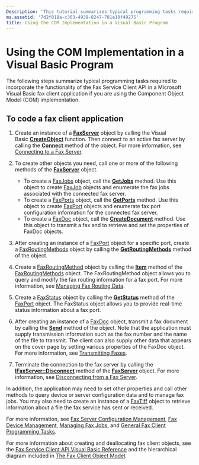 ```yaml
---
Description: 'This tutorial summarizes typical programming tasks required to incorporate the functionality of the Fax Service Client API in a Microsoft Visual Basic fax client application if you are using the Component Object Model (COM) implementation.'
ms.assetid: '7d2f818a-c303-4939-8247-781e10f49275'
title: Using the COM Implementation in a Visual Basic Program
---
```


# Using the COM Implementation in a Visual Basic Program

The following steps summarize typical programming tasks required to incorporate the functionality of the Fax Service Client API in a Microsoft Visual Basic fax client application if you are using the Component Object Model (COM) implementation.

## To code a fax client application

1.  Create an instance of a [**FaxServer**](-mfax-faxserver.md) object by calling the Visual Basic [**CreateObject**](ec11fd03-b420-412f-b25a-057f877cefbc) function. Then connect to an active fax server by calling the [**Connect**](-mfax-faxserver-cpp-mfax-faxserver-connect-cpp.md) method of the object. For more information, see [Connecting to a Fax Server](-mfax-connecting-to-a-fax-server.md).

2.  To create other objects you need, call one or more of the following methods of the [**FaxServer**](-mfax-faxserver.md) object.

    -   To create a [FaxJobs](-mfax-faxjobs.md) object, call the [**GetJobs**](-mfax-ifaxserver-client-mfax-ifaxserver-getjobs-cpp.md) method. Use this object to create [FaxJob](-mfax-faxjob.md) objects and enumerate the fax jobs associated with the connected fax server.
    -   To create a [FaxPorts](-mfax-faxports.md) object, call the [**GetPorts**](-mfax-ifaxserver-client-mfax-ifaxserver-getports-cpp.md) method. Use this object to create [FaxPort](-mfax-faxport.md) objects and enumerate fax port configuration information for the connected fax server.
    -   To create a [FaxDoc](-mfax-faxdoc.md) object, call the [**CreateDocument**](-mfax-ifaxserver-client-mfax-ifaxserver-createdocument-cpp.md) method. Use this object to transmit a fax and to retrieve and set the properties of FaxDoc objects.

3.  After creating an instance of a [FaxPort](-mfax-faxport.md) object for a specific port, create a [FaxRoutingMethods](-mfax-faxroutingmethods.md) object by calling the [**GetRoutingMethods**](-mfax-ifaxport-mfax-ifaxport-getroutingmethods-cpp.md) method of the object.

4.  Create a [FaxRoutingMethod](-mfax-faxroutingmethod.md) object by calling the [**Item**](-mfax-faxinboundroutingmethods-item.md) method of the [FaxRoutingMethods](-mfax-faxroutingmethods.md) object. The FaxRoutingMethod object allows you to query and modify the fax routing information for a fax port. For more information, see [Managing Fax Routing Data](-mfax-managing-fax-routing-data.md).

5.  Create a [FaxStatus](-mfax-faxstatus.md) object by calling the [**GetStatus**](-mfax-ifaxport-mfax-ifaxport-getstatus-cpp.md) method of the [FaxPort](-mfax-faxport.md) object. The FaxStatus object allows you to provide real-time status information about a fax port.

6.  After creating an instance of a [FaxDoc](-mfax-faxdoc.md) object, transmit a fax document by calling the [**Send**](-mfax-ifaxdoc-mfax-ifaxdoc-send-cpp.md) method of the object. Note that the application must supply transmission information such as the fax number and the name of the file to transmit. The client can also supply other data that appears on the cover page by setting various properties of the FaxDoc object. For more information, see [Transmitting Faxes](-mfax-transmitting-faxes.md).

7.  Terminate the connection to the fax server by calling the [**IFaxServer::Disconnect**](-mfax-faxserver-cpp-mfax-faxserver-disconnect-cpp.md) method of the [**FaxServer**](-mfax-faxserver.md) object. For more information, see [Disconnecting from a Fax Server](-mfax-disconnecting-from-a-fax-server.md).

In addition, the application may need to set other properties and call other methods to query device or server configuration data and to manage fax jobs. You may also need to create an instance of a [FaxTiff](-mfax-faxtiff.md) object to retrieve information about a file the fax service has sent or received.

For more information, see [Fax Server Configuration Management](-mfax-fax-server-configuration-management.md), [Fax Device Management](-mfax-fax-device-management.md), [Managing Fax Jobs](-mfax-managing-fax-jobs.md), and [General Fax Client Programming Tasks](-mfax-general-fax-client-programming-tasks.md).

For more information about creating and deallocating fax client objects, see the [Fax Service Client API Visual Basic Reference](-mfax-fax-service-client-api-visual-basic-reference.md) and the hierarchical diagram included in [The Fax Client Object Model](-mfax-the-fax-client-object-model.md).

 

 



